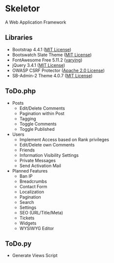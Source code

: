 # Skeletor
A Web Application Framework

## Libraries
* Bootstrap 4.4.1 ([MIT License](https://github.com/twbs/bootstrap/blob/master/LICENSE))
* Bootswatch Slate Theme ([MIT License](https://github.com/thomaspark/bootswatch/blob/master/LICENSE))
* FontAwesome Free 5.11.2 ([varying](https://fontawesome.com/license/free))
* jQuery 3.4.1 ([MIT License](https://jquery.org/license/))
* OWASP CSRF Protector ([Apache 2.0 License](https://github.com/mebjas/CSRF-Protector-PHP/blob/master/licence.md))
* SB-Admin-2 Theme 4.0.7 ([MIT License](https://github.com/BlackrockDigital/startbootstrap-sb-admin-2/blob/master/LICENSE))

## ToDo.php
* Posts
  * Edit/Delete Comments
  * Pagination within Post
  * Tagging
  * Toggle Comments
  * Toggle Published
* Users
  * Implement Access based on Rank privileges
  * Edit/Delete own Comments
  * Friends
  * Information Visibility Settings
  * Private Messages
  * Send Activation Mail
* Planned Features
  * Ban IP
  * Breadcrumbs
  * Contact Form
  * Localization
  * Pagination
  * Search
  * Settings
  * SEO (URL/Title/Meta)
  * Tickets
  * Widgets
  * WYSIWYG Editor

## ToDo.py
* Generate Views Script